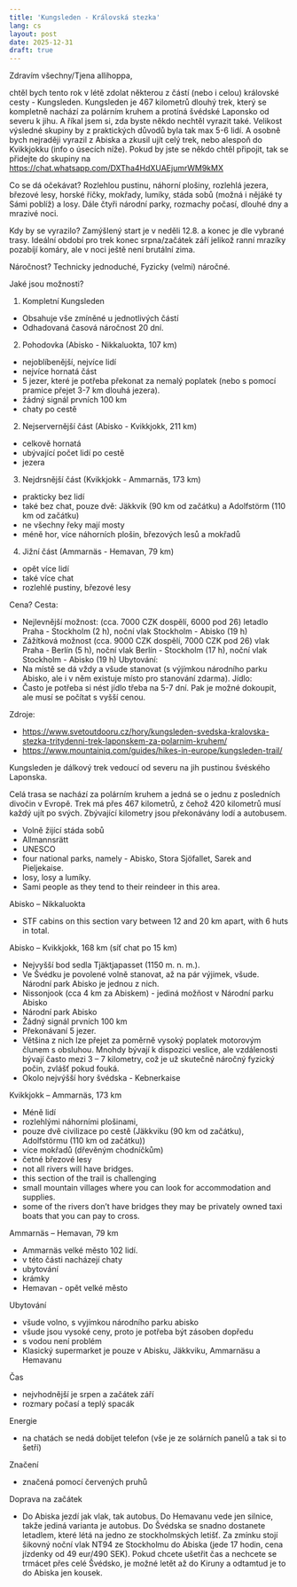 ```yaml
---
title: 'Kungsleden - Královská stezka'
lang: cs
layout: post
date: 2025-12-31
draft: true
---
```


Zdravím všechny/Tjena allihoppa,

chtěl bych tento rok v létě zdolat některou z částí (nebo i celou) královské cesty - Kungsleden. Kungsleden je 467 kilometrů dlouhý trek, který se kompletně nachází za polárním kruhem a protíná švédské Laponsko od severu k jihu. A říkal jsem si, zda byste někdo nechtěl vyrazit také. Velikost výsledné skupiny by z praktických důvodů byla tak max 5-6 lidí. A osobně bych nejraději vyrazil z Abiska a zkusil ujít celý trek, nebo alespoň do Kvikkjokku (info o úsecích níže). Pokud by jste se někdo chtěl připojit, tak se přidejte do skupiny na https://chat.whatsapp.com/DXTha4HdXUAEjumrWM9kMX

Co se dá očekávat? Rozlehlou pustinu, náhorní plošiny, rozlehlá jezera, březové lesy, horské říčky, mokřady, lumíky, stáda sobů (možná i nějáké ty Sámi poblíž) a losy. Dále čtyři národní parky, rozmachy počasí, dlouhé dny a mrazivé noci.

Kdy by se vyrazilo? Zamýšlený start je v neděli 12.8. a konec je dle vybrané trasy. Ideální období pro trek konec srpna/začátek září jelikož ranní mrazíky pozabíjí komáry, ale v noci ještě není brutální zima.

Náročnost? Technicky jednoduché, Fyzicky (velmi) náročné.

Jaké jsou možnosti?
1. Kompletní Kungsleden
- Obsahuje vše zmíněné u jednotlivých částí
- Odhadovaná časová náročnost 20 dní.

2. Pohodovka (Abisko - Nikkaluokta, 107 km)
- nejoblíbenější, nejvíce lidí
- nejvíce hornatá část
- 5 jezer, které je potřeba překonat za nemalý poplatek (nebo s pomocí pramice přejet 3-7 km dlouhá jezera).
- žádný signál prvních 100 km
- chaty po cestě

2. Nejservernější část (Abisko - Kvikkjokk, 211 km)
- celkově hornatá
- ubývající počet lidí po cestě
- jezera

3. Nejdrsnější část (Kvikkjokk - Ammarnäs, 173 km)
- prakticky bez lidí
- také bez chat, pouze dvě: Jäkkvik (90 km od začátku) a Adolfstörm (110 km od začátku)
- ne všechny řeky mají mosty
- méně hor, více náhorních plošin, březových lesů a mokřadů

4. Jižní část (Ammarnäs - Hemavan, 79 km)
- opět více lidí
- také více chat
- rozlehlé pustiny, březové lesy

Cena?
Cesta:
- Nejlevnější možnost: (cca. 7000 CZK dospělí, 6000 pod 26) letadlo Praha - Stockholm (2 h), noční vlak Stockholm - Abisko (19 h)
- Zážítková možnost (cca. 9000 CZK dospělí, 7000 CZK pod 26) vlak Praha - Berlín (5 h), noční vlak Berlín - Stockholm (17 h), noční vlak Stockholm - Abisko (19 h)
Ubytování:
- Na místě se dá vždy a všude stanovat (s výjímkou národního parku Abisko, ale i v něm existuje místo pro stanování zdarma).
Jídlo: 
- Často je potřeba si nést jídlo třeba na 5-7 dní. Pak je možné dokoupit, ale musí se počítat s vyšší cenou.



Zdroje:
- https://www.svetoutdooru.cz/hory/kungsleden-svedska-kralovska-stezka-tritydenni-trek-laponskem-za-polarnim-kruhem/
- https://www.mountainiq.com/guides/hikes-in-europe/kungsleden-trail/



Kungsleden je dálkový trek vedoucí od severu na jih pustinou švéského Laponska.

Celá trasa se nachází za polárním kruhem a jedná se o jednu z posledních divočin v Evropě. Trek má přes 467 kilometrů, z čehož 420 kilometrů musí každý ujít po svých. Zbývající kilometry jsou překonávány lodí a autobusem.

- Volně žijící stáda sobů
- Allmannsrätt
- UNESCO
- four national parks, namely - Abisko, Stora Sjöfallet, Sarek and Pieljekaise.
- losy, losy a lumíky.
-  Sami people as they tend to their reindeer in this area.

Abisko – Nikkaluokta
-  STF cabins on this section vary between 12 and 20 km apart, with 6 huts in total.

Abisko – Kvikkjokk, 168 km (síť chat po 15 km)
- Nejvyšší bod sedla Tjäktjapasset (1150 m. n. m.).
- Ve Švédku je povolené volně stanovat, až na pár výjimek, všude. Národní park Abisko je jednou z nich. 
- Nissonjook (cca 4 km za Abiskem) - jediná možňost v Národní parku Abisko
- Národní park Abisko
- Žádný signál prvních 100 km
- Překonávaní 5 jezer.
-  Většina z nich lze přejet za poměrně vysoký poplatek motorovým člunem s obsluhou. Mnohdy bývají k dispozici veslice, ale vzdálenosti bývají často mezi 3 – 7 kilometry, což je už skutečně náročný fyzický počin, zvlášť pokud fouká.
- Okolo nejvýšší hory švédska - Kebnerkaise


Kvikkjokk – Ammarnäs, 173 km
- Méně lidí
- rozlehlými náhorními plošinami,
- pouze dvě civilizace po cestě (Jäkkviku (90 km od začátku), Adolfstörmu (110 km od začátku)) 
- více mokřadů (dřevěným chodníčkům)
- četné březové lesy
- not all rivers will have bridges.
- this section of the trail is challenging 
-  small mountain villages where you can look for accommodation and supplies.
- some of the rivers don’t have bridges they may be privately owned taxi boats that you can pay to cross.

Ammarnäs – Hemavan, 79 km
- Ammarnäs velké město 102 lidí.
- v této části nacházejí chaty
- ubytování
- krámky
- Hemavan - opět velké město

Ubytování
- všude volno, s vyjímkou národního parku abisko
- všude jsou vysoké ceny, proto je potřeba být zásoben dopředu
- s vodou není problém
- Klasický supermarket je pouze v Abisku, Jäkkviku, Ammarnäsu a Hemavanu

Čas
- nejvhodnější je srpen a začátek září
- rozmary počasí a teplý spacák

Energie
- na chatách se nedá dobíjet telefon (vše je ze solárních panelů a tak si to šetří)

Značení
- značená pomocí červených pruhů

Doprava na začátek
- Do Abiska jezdí jak vlak, tak autobus. Do Hemavanu vede jen silnice, takže jediná varianta je autobus. Do Švédska se snadno dostanete letadlem, které létá na jedno ze stockholmských letišť. Za zmínku stojí šikovný noční vlak NT94 ze Stockholmu do Abiska (jede 17 hodin, cena jízdenky od 49 eur/490 SEK). Pokud chcete ušetřit čas a nechcete se trmácet přes celé Švédsko, je možné letět až do Kiruny a odtamtud je to do Abiska jen kousek.
